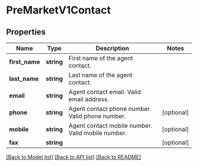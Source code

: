 # PreMarketV1Contact

## Properties
Name | Type | Description | Notes
------------ | ------------- | ------------- | -------------
**first_name** | **string** | First name of the agent contact. | 
**last_name** | **string** | Last name of the agent contact. | 
**email** | **string** | Agent contact email. Valid email address. | 
**phone** | **string** | Agent contact phone number. Valid phone number. | [optional] 
**mobile** | **string** | Agent contact mobile number. Valid mobile number. | [optional] 
**fax** | **string** |  | [optional] 

[[Back to Model list]](../../README.md#documentation-for-models) [[Back to API list]](../../README.md#documentation-for-api-endpoints) [[Back to README]](../../README.md)

